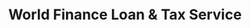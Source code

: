 ---
title: "World Finance Loan & Tax Service"
url: /oak-ridge/world-finance-loan-and-tax-service/
shop: pawnbroker
---